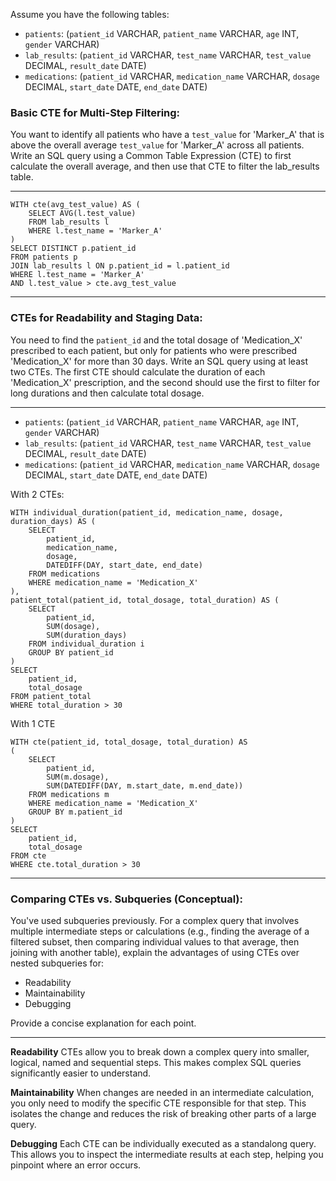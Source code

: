Assume you have the following tables:

- `patients`: (`patient_id` VARCHAR, `patient_name` VARCHAR, `age` INT, `gender` VARCHAR)
- `lab_results`: (`patient_id` VARCHAR, `test_name` VARCHAR, `test_value` DECIMAL, `result_date` DATE)
- `medications`: (`patient_id` VARCHAR, `medication_name` VARCHAR, `dosage` DECIMAL, `start_date` DATE, `end_date` DATE)

### Basic CTE for Multi-Step Filtering:

You want to identify all patients who have a `test_value` for 'Marker_A' that is above the overall average `test_value` for 'Marker_A' across all patients.
Write an SQL query using a Common Table Expression (CTE) to first calculate the overall average, and then use that CTE to filter the lab_results table.

---

```
WITH cte(avg_test_value) AS (
    SELECT AVG(l.test_value)
    FROM lab_results l
    WHERE l.test_name = 'Marker_A'
)
SELECT DISTINCT p.patient_id
FROM patients p
JOIN lab_results l ON p.patient_id = l.patient_id
WHERE l.test_name = 'Marker_A'
AND l.test_value > cte.avg_test_value
```

---

### CTEs for Readability and Staging Data:

You need to find the `patient_id` and the total dosage of 'Medication_X' prescribed to each patient, but only for patients who were prescribed 'Medication_X' for more than 30 days.
Write an SQL query using at least two CTEs. The first CTE should calculate the duration of each 'Medication_X' prescription, and the second should use the first to filter for long durations and then calculate total dosage.

---

- `patients`: (`patient_id` VARCHAR, `patient_name` VARCHAR, `age` INT, `gender` VARCHAR)
- `lab_results`: (`patient_id` VARCHAR, `test_name` VARCHAR, `test_value` DECIMAL, `result_date` DATE)
- `medications`: (`patient_id` VARCHAR, `medication_name` VARCHAR, `dosage` DECIMAL, `start_date` DATE, `end_date` DATE)

With 2 CTEs:

```
WITH individual_duration(patient_id, medication_name, dosage, duration_days) AS (
    SELECT
        patient_id,
        medication_name,
        dosage,
        DATEDIFF(DAY, start_date, end_date) 
    FROM medications
    WHERE medication_name = 'Medication_X'
),
patient_total(patient_id, total_dosage, total_duration) AS (
    SELECT 
        patient_id,
        SUM(dosage),
        SUM(duration_days)
    FROM individual_duration i
    GROUP BY patient_id
)
SELECT 
    patient_id,
    total_dosage
FROM patient_total
WHERE total_duration > 30
```

With 1 CTE

```
WITH cte(patient_id, total_dosage, total_duration) AS
(
    SELECT 
        patient_id,
        SUM(m.dosage),
        SUM(DATEDIFF(DAY, m.start_date, m.end_date))
    FROM medications m
    WHERE medication_name = 'Medication_X'
    GROUP BY m.patient_id
)
SELECT
    patient_id,
    total_dosage
FROM cte
WHERE cte.total_duration > 30
```

---

### Comparing CTEs vs. Subqueries (Conceptual):

You've used subqueries previously. For a complex query that involves multiple intermediate steps or calculations (e.g., finding the average of a filtered subset, then comparing individual values to that average, then joining with another table), explain the advantages of using CTEs over nested subqueries for:

- Readability
- Maintainability
- Debugging 

Provide a concise explanation for each point.

---

**Readability**
CTEs allow you to break down a complex query into smaller, logical, named and sequential steps. This makes complex SQL queries significantly easier to understand. 

**Maintainability**
When changes are needed in an intermediate calculation, you only need to modify the specific CTE responsible for that step. This isolates the change and reduces the risk of breaking other parts of a large query.

**Debugging**
Each CTE can be individually executed as a standalong query. This allows you to inspect the intermediate results at each step, helping you pinpoint where an error occurs. 